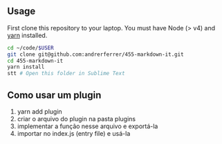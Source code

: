 ## Usage

First clone this repository to your laptop. You must have Node (> v4) and [yarn](https://yarnpkg.com/lang/en/docs/install/) installed.

```bash
cd ~/code/$USER
git clone git@github.com:andrerferrer/455-markdown-it.git
cd 455-markdown-it
yarn install
stt # Open this folder in Sublime Text
```


## Como usar um plugin

1. yarn add plugin
1. criar o arquivo do plugin na pasta plugins
1. implementar a função nesse arquivo e exportá-la
1. importar no index.js (entry file) e usá-la
